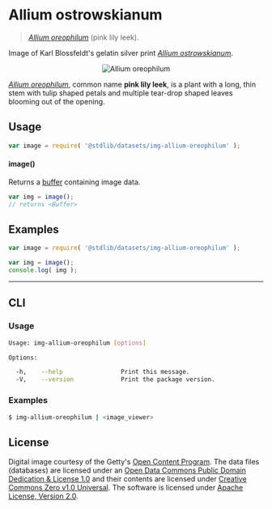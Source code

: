 # Allium ostrowskianum

> [*Allium oreophilum*][getty-src] (pink lily leek).

<section class="intro">

Image of Karl Blossfeldt's gelatin silver print [*Allium ostrowskianum*][getty-src].

<!-- <image align="center" src="./data/image.jpg" alt="Allium oreophilum"> -->

<div class="image" align="center">
    <img src="https://cdn.rawgit.com/stdlib-js/stdlib/0ecba7517853b9d2285fb7f1cc37745c3f0b335b/lib/node_modules/@stdlib/datasets/img-allium-oreophilum/data/image.jpg" alt="Allium oreophilum">
    <br>
</div>

<!-- </image> -->

[*Allium oreophilum*][getty-src], common name __pink lily leek__, is a plant with a long, thin stem with tulip shaped petals and multiple tear-drop shaped leaves blooming out of the opening.

<!-- </intro> -->


<section class="usage">

## Usage

``` javascript
var image = require( '@stdlib/datasets/img-allium-oreophilum' );
```

#### image()

Returns a [buffer][node-buffer] containing image data.

``` javascript
var img = image();
// returns <Buffer>
```

<!-- </usage> -->


<section class="examples">

<!-- TODO: more creative example. -->

## Examples

``` javascript
var image = require( '@stdlib/datasets/img-allium-oreophilum' );

var img = image();
console.log( img );
```

<!-- </examples> -->


---

<section class="cli">

## CLI

<section class="usage">

### Usage

``` bash
Usage: img-allium-oreophilum [options]

Options:

  -h,    --help                Print this message.
  -V,    --version             Print the package version.
```

<!-- </usage> -->


<section class="examples">

### Examples

``` bash
$ img-allium-oreophilum | <image_viewer>
```

<!-- </examples> -->

<!-- </cli> -->


<!-- <license> -->

## License

Digital image courtesy of the Getty's [Open Content Program][getty-open-content]. The data files (databases) are licensed under an [Open Data Commons Public Domain Dedication & License 1.0][pddl-1.0] and their contents are licensed under [Creative Commons Zero v1.0 Universal][cc0]. The software is licensed under [Apache License, Version 2.0][apache-license].

<!-- </license> -->


<section class="links">

[getty-open-content]: http://www.getty.edu/about/opencontent.html
[pddl-1.0]: http://opendatacommons.org/licenses/pddl/1.0/
[cc0]: https://creativecommons.org/publicdomain/zero/1.0
[apache-license]: https://www.apache.org/licenses/LICENSE-2.0

[getty-src]: http://www.getty.edu/art/collection/objects/35448/karl-blossfeldt-allium-ostrowskianum-knoblauchpflanze-german-1928/

[node-buffer]: https://nodejs.org/api/buffer.html

<!-- </links> -->
